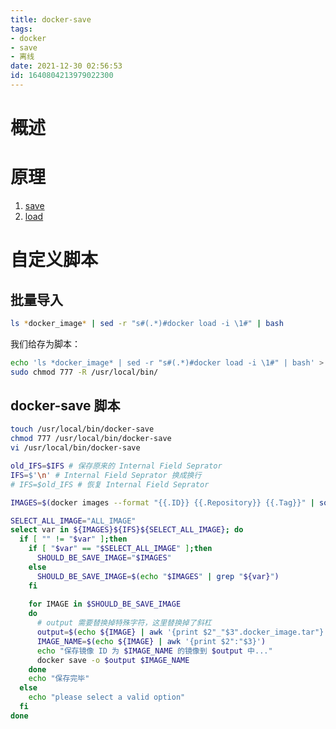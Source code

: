 ```yaml
---
title: docker-save
tags: 
- docker
- save
- 离线
date: 2021-12-30 02:56:53
id: 1640804213979022300
---
```

# 概述

# 原理

1. [save](https://docs.docker.com/engine/reference/commandline/save/) 
2. [load](https://docs.docker.com/engine/reference/commandline/load/) 

# 自定义脚本

## 批量导入

```sh
ls *docker_image* | sed -r "s#(.*)#docker load -i \1#" | bash
```

我们给存为脚本：

```sh
echo 'ls *docker_image* | sed -r "s#(.*)#docker load -i \1#" | bash' > /usr/local/bin/docker-load
sudo chmod 777 -R /usr/local/bin/
```

## docker-save 脚本

```sh
touch /usr/local/bin/docker-save
chmod 777 /usr/local/bin/docker-save
vi /usr/local/bin/docker-save

```

```sh
old_IFS=$IFS # 保存原来的 Internal Field Seprator 
IFS=$'\n' # Internal Field Seprator 换成换行
# IFS=$old_IFS # 恢复 Internal Field Seprator 

IMAGES=$(docker images --format "{{.ID}} {{.Repository}} {{.Tag}}" | sort -k 2)

SELECT_ALL_IMAGE="ALL_IMAGE"
select var in ${IMAGES}${IFS}${SELECT_ALL_IMAGE}; do
  if [ "" != "$var" ];then
    if [ "$var" == "$SELECT_ALL_IMAGE" ];then
      SHOULD_BE_SAVE_IMAGE="$IMAGES"
    else 
      SHOULD_BE_SAVE_IMAGE=$(echo "$IMAGES" | grep "${var}")
    fi
    
    for IMAGE in $SHOULD_BE_SAVE_IMAGE
    do
      # output 需要替换掉特殊字符，这里替换掉了斜杠
      output=$(echo ${IMAGE} | awk '{print $2"_"$3".docker_image.tar"}' | sed 's/[\x2F]/./g')
      IMAGE_NAME=$(echo ${IMAGE} | awk '{print $2":"$3}')
      echo "保存镜像 ID 为 $IMAGE_NAME 的镜像到 $output 中..."
      docker save -o $output $IMAGE_NAME
    done
    echo "保存完毕"
  else
    echo "please select a valid option"
  fi
done
```









